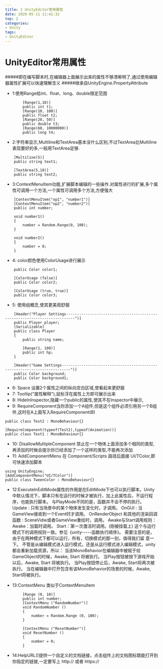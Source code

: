 ```yaml
---
title: 2 UnityEditor常用属性
date: 2020-05-11 11:41:32
top: 2
categories:
- Unity
tags:
- UnityEditor
---
```


# UnityEditor常用属性

#####即在编写脚本时,在编辑器上面展示出来的属性不够清晰明了,通过使用编辑器属性扩展可以快速理解含义
#####继承自UnityEngine.PropertyAttribute


* 1:使用Range给int、float、long、double限定范围

```
        [Range(1,10)]
        public int t1;
        [Range(10, 100)]
        public float t2;
        [Range(20, 50)]
        public double t3;
        [Range(60, 10000000)]
        public long t4;
```

* 2:字符串显示,Multiline和TextArea基本没什么区别,不过TextArea比Multiline表现要好的多,一般用TextArea足够.

```
    [Multiline(5)]
    public string text1;

    [TextArea(5,10)]
    public string text2;
```

* 3:ContextMenuItem功能,扩展脚本编辑的一些操作.对属性进行的扩展,多个属性可调用一个方法,一个属性可调用多个方法,方便强大

```
    [ContextMenuItem("op1", "number1")]
    [ContextMenuItem("op2", "number2")]
    public int number;

    void number1()
    {
        number = Random.Range(0, 100);
    }

    void number2()
    {
        number = 0;
    }
```

* 4: color颜色使用ColorUsage进行展示

```
    public Color color1;

    [ColorUsage (false)]
    public Color color2;

    [ColorUsage (true, true)]
    public Color color3;
```

* 5: 使用组概念,使其更美观舒服

```
    [Header("Player Settings--------------------------------------------------------------------------")]
    public Player player;
    [Serializable]
    public class Player
    {
        public string name;

        [Range(1, 100)]
        public int hp;
    }

    [Header("Game Settings--------------------------------------------------------------------------")]
    public Color background;
    public Color background1;
```

* 6: Space 设置2个属性之间的纵向空白区域,使看起来更舒服
* 7: Tooltip("属性解释"),鼠标浮在属性上方即可展示出来
* 8: HideInInspector,隐藏一个public的属性,使其不在Inspector中展示,
* 9: RequireComponent当你添加一个A组件,但是这个组件必须引用另一个B组件,这时在A上面写入RequireComponent(B)

```
public class Test2 : MonoBehaviour{}

[RequireComponent(typeof(Test2),typeof(Animation))]
public class Test1 : MonoBehaviour{}
```
* 10: DisallowMultipleComponent 禁止在一个物体上面添加多个相同的类型,再添加的时候会提示你已经添加了一个这样的类型,不能再次添加
* 11: AddComponentMenu 在 Component/Scripts 路径后面接 UI/TColor,即可快速添加脚本

```
using UnityEngine;
[AddComponentMenu("UI/TColor")]
public class TweenColor : MonoBehaviour{}
```
* 12:ExecuteInEditMode属性的作用是在EditMode下也可以执行脚本。Unity中默认情况下，脚本只有在运行的时候才被执行，加上此属性后，不运行程序，也能执行脚本。
与PlayMode不同的是，函数并不会不停的执行。
Update : 只有当场景中的某个物体发生变化时，才调用。
OnGUI : 当GameView接收到一个Event时才调用。
OnRenderObject 和其他的渲染回调函数 : SceneVidw或者GameView重绘时，调用。
Awake与Start调用规则：
Awake：加载时调用。
Start：第一次激活时调用。(刚被挂载上)
这个与运行模式下的调用规则一致。参见《unity-----函数执行顺序》。
   需要注意的是，由于在两种模式下都可以运行，所有，切换模式的那一刻，值得我们留 意一下。
   不管是从编辑模式进入运行模式，还是从运行模式进入编辑模式，unity都会重新加载资源，所以：
当该MonoBehavior在编辑器中被赋于给GameObject的时候，Awake, Start 将被执行。
当Play按钮被按下游戏开始以后，Awake, Start 将被执行。
当Play按钮停止后，Awake, Start将再次被执行。
当在编辑器中打开包含有该MonoBehavior的场景的时候，Awake, Start将被执行。

* 13:ContextMenu 类似于ContextMenuItem
```
        [Range (0, 10)]
        public int number;
        [ContextMenu ("RandomNumber")]
        void RandomNumber ()
        {
            number = Random.Range (0, 100);
        }

        [ContextMenu ("ResetNumber")]
        void ResetNumber ()
        {
            number = 0;
        }
```
* 14:HelpURL()提供一个自定义的文档链接，点击组件上的文档图标既能打开到你指定的链接,一定要写上 http:// 或者 https://